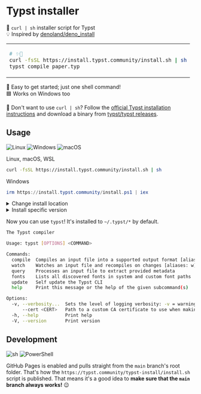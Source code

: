 # Typst installer

🤖 `curl | sh` installer script for Typst \
💡 Inspired by [denoland/deno_install]

<table align=center><td>

```sh
# ✨🚀
curl -fsSL https://install.typst.community/install.sh | sh
typst compile paper.typ
```

</table>

🚀 Easy to get started; just one shell command! \
🟦 Works on Windows too

👀 Don't want to use `curl | sh`? Follow the [official Typst installation
instructions] and download a binary from [typst/typst releases].

## Usage

![Linux](https://img.shields.io/static/v1?style=for-the-badge&message=Linux&color=222222&logo=Linux&logoColor=FCC624&label=)
![Windows](https://img.shields.io/static/v1?style=for-the-badge&message=Windows&color=0078D4&logo=Windows&logoColor=FFFFFF&label=)
![macOS](https://img.shields.io/static/v1?style=for-the-badge&message=macOS&color=000000&logo=macOS&logoColor=FFFFFF&label=)

Linux, macOS, WSL

```sh
curl -fsSL https://install.typst.community/install.sh | sh
```

Windows

```ps1
irm https://install.typst.community/install.ps1 | iex
```

<details><summary>Change install location</summary>

Linux, macOS, WSL

```sh
export TYPST_INSTALL="/usr/local"
curl -fsSL https://install.typst.community/install.sh | sh
```

Windows

```ps1
$Env:TYPST_INSTALL = "C:\Program Files\typst"
irm https://install.typst.community/install.ps1 | iex
```

</details>

<details><summary>Install specific version</summary>

Linux, macOS, WSL

```sh
curl -fsSL https://install.typst.community/install.sh | sh -s 0.10.0
```

Windows

```ps1
v="0.10.0"; irm https://install.typst.community/install.ps1 | iex
```

</details>

Now you can use `typst`! It's installed to `~/.typst/*` by default.

```sh
The Typst compiler

Usage: typst [OPTIONS] <COMMAND>

Commands:
  compile  Compiles an input file into a supported output format [aliases: c]
  watch    Watches an input file and recompiles on changes [aliases: w]
  query    Processes an input file to extract provided metadata
  fonts    Lists all discovered fonts in system and custom font paths
  update   Self update the Typst CLI
  help     Print this message or the help of the given subcommand(s)

Options:
  -v, --verbosity...  Sets the level of logging verbosity: -v = warning & error, -vv = info, -vvv = debug, -vvvv = trace
      --cert <CERT>   Path to a custom CA certificate to use when making network requests [env: TYPST_CERT=]
  -h, --help          Print help
  -V, --version       Print version
```

## Development

![sh](https://img.shields.io/static/v1?style=for-the-badge&message=sh&color=4EAA25&logo=GNU+Bash&logoColor=FFFFFF&label=)
![PowerShell](https://img.shields.io/static/v1?style=for-the-badge&message=PowerShell&color=5391FE&logo=PowerShell&logoColor=FFFFFF&label=)

GitHub Pages is enabled and pulls straight from the `main` branch's root folder.
That's how the `https://typst.community/typst-install/install.sh` script is
published. That means it's a good idea to **make sure that the `main` branch
always works!** 😉

<!-- prettier-ignore-start -->
[official Typst installation instructions]: https://github.com/typst/typst#installation
[typst/typst releases]: https://github.com/typst/typst/releases
[denoland/deno_install]: https://github.com/denoland/deno_install
<!-- prettier-ignore-end -->
